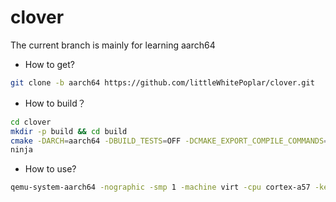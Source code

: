 # clover

The current branch is mainly for learning aarch64

* How to get?

```bash
git clone -b aarch64 https://github.com/littleWhitePoplar/clover.git
```

* How to build？

```bash
cd clover
mkdir -p build && cd build
cmake -DARCH=aarch64 -DBUILD_TESTS=OFF -DCMAKE_EXPORT_COMPILE_COMMANDS=1 -DCMAKE_C_COMPILER=aarch64-linux-gnu-gcc -DCMAKE_CXX_COMPILER=aarch64-linux-gnu-g++ -G Ninja ..
ninja
```

* How to use?

```bash
qemu-system-aarch64 -nographic -smp 1 -machine virt -cpu cortex-a57 -kernel build/bin/kernel.elf
```

